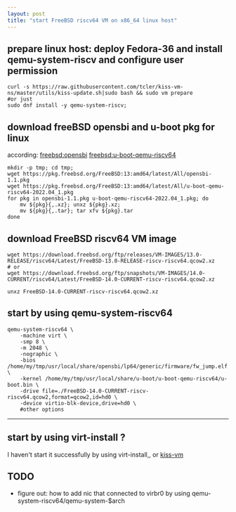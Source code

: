 ```yaml
---
layout: post
title: "start FreeBSD riscv64 VM on x86_64 linux host"
---
```


## prepare linux host: deploy Fedora-36 and install qemu-system-riscv and configure user permission
```
curl -s https://raw.githubusercontent.com/tcler/kiss-vm-ns/master/utils/kiss-update.sh|sudo bash && sudo vm prepare
#or just
sudo dnf install -y qemu-system-riscv; 
```

## download freeBSD opensbi and u-boot pkg for linux
according: [freebsd:opensbi](https://pkgs.org/download/opensbi) [freebsd:u-boot-qemu-riscv64](https://pkgs.org/download/u-boot-qemu-riscv64)
```
mkdir -p tmp; cd tmp;
wget https://pkg.freebsd.org/FreeBSD:13:amd64/latest/All/opensbi-1.1.pkg
wget https://pkg.freebsd.org/FreeBSD:13:amd64/latest/All/u-boot-qemu-riscv64-2022.04_1.pkg
for pkg in opensbi-1.1.pkg u-boot-qemu-riscv64-2022.04_1.pkg; do
    mv ${pkg}{,.xz}; unxz ${pkg}.xz;
    mv ${pkg}{,.tar}; tar xfv ${pkg}.tar
done
```

## download FreeBSD riscv64 VM image
```
wget https://download.freebsd.org/ftp/releases/VM-IMAGES/13.0-RELEASE/riscv64/Latest/FreeBSD-13.0-RELEASE-riscv-riscv64.qcow2.xz
# or
wget https://download.freebsd.org/ftp/snapshots/VM-IMAGES/14.0-CURRENT/riscv64/Latest/FreeBSD-14.0-CURRENT-riscv-riscv64.qcow2.xz

unxz FreeBSD-14.0-CURRENT-riscv-riscv64.qcow2.xz
```

## start by using qemu-system-riscv64
```
qemu-system-riscv64 \
    -machine virt \
    -smp 8 \
    -m 2048 \
    -nographic \
    -bios /home/my/tmp/usr/local/share/opensbi/lp64/generic/firmware/fw_jump.elf \
    -kernel /home/my/tmp/usr/local/share/u-boot/u-boot-qemu-riscv64/u-boot.bin \
    -drive file=./FreeBSD-14.0-CURRENT-riscv-riscv64.qcow2,format=qcow2,id=hd0 \
    -device virtio-blk-device,drive=hd0 \
    #other options
```


---
## start by using virt-install ?
I haven't start it successfully by using virt-install,, or [kiss-vm](https://github.com/tcler/kiss-vm-ns)  


## TODO
- figure out: how to add nic that connected to virbr0 by using qemu-system-riscv64/qemu-system-$arch
